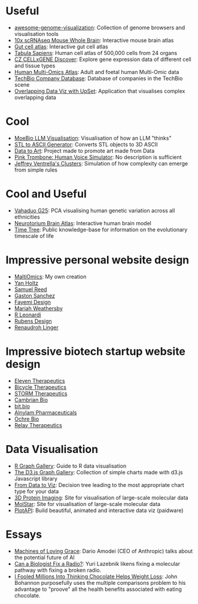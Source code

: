 # Useful
- [awesome-genome-visualization](https://cmdcolin.github.io/awesome-genome-visualization/?latest=true): Collection of genome browsers and visualisation tools
- [10x scRNAseq Mouse Whole Brain](https://knowledge.brain-map.org/abcatlas): Interactive mouse brain atlas
- [Gut cell atlas](https://www.gutcellatlas.org/spacetime/full/): Interactive gut cell atlas
- [Tabula Sapiens](https://cellxgene.cziscience.com/e/53d208b0-2cfd-4366-9866-c3c6114081bc.cxg/): Human cell atlas of 500,000 cells from 24 organs
- [CZ CELLxGENE Discover](https://cellxgene.cziscience.com/): Explore gene expression data of different cell and tissue types
- [Human Multi-Omics Atlas](https://www.singlecellatlas.org/sca-atlas): Adult and foetal human Multi-Omic data
- [TechBio Company Database](https://harrisbio.notion.site/TechBio-Company-Database-f00bce7d909247b0aa6d7a908a24e869): Database of companies in the TechBio scene
- [Overlapping Data Viz with UpSet](https://upset.app): Application that visualises complex overlapping data

# Cool
- [MoeBio LLM Visualisation](https://moebio.com/mind/): Visualisation of how an LLM "thinks"
- [STL to ASCII Generator](https://andrewsink.github.io/STL-to-ASCII-Generator/): Converts STL objects to 3D ASCII
- [Data to Art](https://www.data-to-art.com/): Project made to promote art made from Data
- [Pink Trombone: Human Voice Simulator](https://dood.al/pinktrombone/): No description is sufficient
- [Jeffrey Ventrella's Clusters](https://ventrella.com/Clusters/): Simulation of how complexity can emerge from simple rules

# Cool and Useful
- [Vahaduo G25](https://vahaduo.github.io/3d/g25/): PCA visualising human genetic variation across all ethnicities
- [Neurotorium Brain Atlas](https://neurotorium.org/tool/brain-atlas/): Interactive human brain model
- [Time Tree](https://timetree.org/): Public knowledge-base for information on the evolutionary timescale of life

# Impressive personal website design
- [MaltiOmics](https://maltiomics.com/): My own creation
- [Yan Holtz](https://www.yan-holtz.com/)
- [Samuel Reed](https://www.strml.net/)
- [Gaston Sanchez](https://www.gastonsanchez.com/)
- [Fayemi Design](https://www.fayemi.design/)
- [Mariah Weathersby](http://play.mariahweathersby.com/)
- [R Leonardi](http://www.rleonardi.com/)
- [Rubens Design](https://www.rubens.design/)
- [Renaudroh Linger](https://renaudrohlinger.com/)

# Impressive biotech startup website design
- [Eleven Therapeutics](https://eleventx.com/)
- [Bicycle Therapeutics](https://www.bicycletherapeutics.com/)
- [STORM Therapeutics](https://www.stormtherapeutics.com/)
- [Cambrian Bio](https://www.cambrianbio.com/)
- [bit.bio](https://www.bit.bio/)
- [Alnylam Pharmaceuticals](https://www.alnylam.com/)
- [Ochre Bio](https://www.ochre-bio.com/)
- [Relay Therapeutics](https://relaytx.com/)

# Data Visualisation
- [R Graph Gallery](https://r-graph-gallery.com/): Guide to R data visualisation
- [The D3.js Graph Gallery](https://d3-graph-gallery.com/): Collection of simple charts made with d3.js Javascript library
- [From Data to Viz](https://www.data-to-viz.com/): Decision tree leading to the most appropriate chart type for your data
- [3D Protein Imaging](https://3dproteinimaging.com/): Site for visualisation of large-scale molecular data
- [MolStar](https://molstar.org/): Site for visualisation of large-scale molecular data
- [PlotAPI](https://plotapi.com/): Build beautiful, animated and interactive data viz (paidware)

# Essays
- [Machines of Loving Grace](https://darioamodei.com/machines-of-loving-grace): Dario Amodei (CEO of Anthropic) talks about the potential future of AI
- [Can a Biologist Fix a Radio?](https://www.cell.com/cancer-cell/fulltext/S1535-6108%2802%2900133-2): Yuri Lazebnik likens fixing a molecular pathway with fixing a broken radio.
- [I Fooled Millions Into Thinking Chocolate Helps Weight Loss](https://gizmodo.com/i-fooled-millions-into-thinking-chocolate-helps-weight-1707251800): John Bohannon purposefully uses the multiple comparisons problem to his advantage to "proove" all the health benefits associated with eating chocolate.
